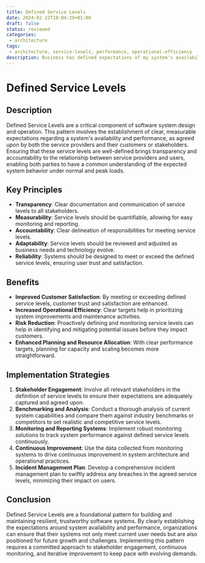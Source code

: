 ```yaml
---
title: Defined Service Levels
date: 2024-02-22T18:04:29+01:00
draft: false
status: reviewed
categories: 
 - architecture
tags: 
 - architecture, service-levels, performance, operational-efficiency
description: Business has defined expectations of my system's availability & performance.
---
```


# Defined Service Levels

## Description
Defined Service Levels are a critical component of software system design and operation. This pattern involves the establishment of clear, measurable expectations regarding a system's availability and performance, as agreed upon by both the service providers and their customers or stakeholders. Ensuring that these service levels are well-defined brings transparency and accountability to the relationship between service providers and users, enabling both parties to have a common understanding of the expected system behavior under normal and peak loads.

## Key Principles
- **Transparency**: Clear documentation and communication of service levels to all stakeholders.
- **Measurability**: Service levels should be quantifiable, allowing for easy monitoring and reporting.
- **Accountability**: Clear delineation of responsibilities for meeting service levels.
- **Adaptability**: Service levels should be reviewed and adjusted as business needs and technology evolve.
- **Reliability**: Systems should be designed to meet or exceed the defined service levels, ensuring user trust and satisfaction.

## Benefits
- **Improved Customer Satisfaction**: By meeting or exceeding defined service levels, customer trust and satisfaction are enhanced.
- **Increased Operational Efficiency**: Clear targets help in prioritizing system improvements and maintenance activities.
- **Risk Reduction**: Proactively defining and monitoring service levels can help in identifying and mitigating potential issues before they impact customers.
- **Enhanced Planning and Resource Allocation**: With clear performance targets, planning for capacity and scaling becomes more straightforward.

## Implementation Strategies
1. **Stakeholder Engagement**: Involve all relevant stakeholders in the definition of service levels to ensure their expectations are adequately captured and agreed upon.
2. **Benchmarking and Analysis**: Conduct a thorough analysis of current system capabilities and compare them against industry benchmarks or competitors to set realistic and competitive service levels.
3. **Monitoring and Reporting Systems**: Implement robust monitoring solutions to track system performance against defined service levels continuously.
4. **Continuous Improvement**: Use the data collected from monitoring systems to drive continuous improvement in system architecture and operational practices.
5. **Incident Management Plan**: Develop a comprehensive incident management plan to swiftly address any breaches in the agreed service levels, minimizing their impact on users.

## Conclusion
Defined Service Levels are a foundational pattern for building and maintaining resilient, trustworthy software systems. By clearly establishing the expectations around system availability and performance, organizations can ensure that their systems not only meet current user needs but are also positioned for future growth and challenges. Implementing this pattern requires a committed approach to stakeholder engagement, continuous monitoring, and iterative improvement to keep pace with evolving demands.

